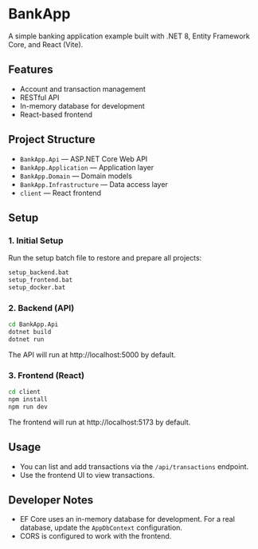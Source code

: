 # BankApp

A simple banking application example built with .NET 8, Entity Framework Core, and React (Vite).

## Features
- Account and transaction management
- RESTful API
- In-memory database for development
- React-based frontend

## Project Structure
- `BankApp.Api` — ASP.NET Core Web API
- `BankApp.Application` — Application layer
- `BankApp.Domain` — Domain models
- `BankApp.Infrastructure` — Data access layer
- `client` — React frontend

## Setup

### 1. Initial Setup
Run the setup batch file to restore and prepare all projects:
```bash
setup_backend.bat
setup_frontend.bat
setup_docker.bat
```

### 2. Backend (API)
```bash
cd BankApp.Api
dotnet build
dotnet run
```
The API will run at http://localhost:5000 by default.

### 3. Frontend (React)
```bash
cd client
npm install
npm run dev
```
The frontend will run at http://localhost:5173 by default.

## Usage
- You can list and add transactions via the `/api/transactions` endpoint.
- Use the frontend UI to view transactions.

## Developer Notes
- EF Core uses an in-memory database for development. For a real database, update the `AppDbContext` configuration.
- CORS is configured to work with the frontend.
